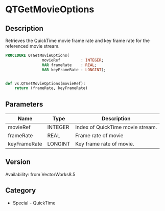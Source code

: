 # QTGetMovieOptions

## Description
Retrieves the QuickTime movie frame rate and key frame rate for the referenced movie stream.

```pascal
PROCEDURE QTGetMovieOptions(
				movieRef         : INTEGER;
				VAR frameRate    : REAL;
				VAR keyFrameRate : LONGINT);
```

```python

def vs.QTGetMovieOptions(movieRef):
    return (frameRate, keyFrameRate)
```

## Parameters
|Name|Type|Description|
|---|---|---|
|movieRef|INTEGER|Index of QuickTime movie stream.|
|frameRate|REAL|Frame rate of movie|
|keyFrameRate|LONGINT|Key frame rate of movie.|

## Version
Availability: from VectorWorks8.5
## Category
* Special - QuickTime

